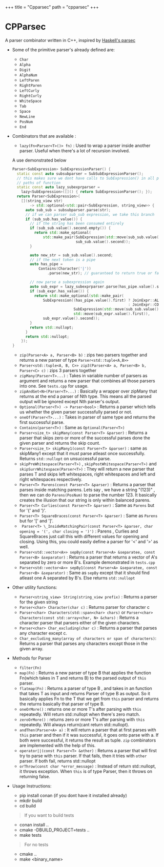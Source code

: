 +++
title = "Cpparsec"
path = "cpparsec"
+++

# CPParsec

A parser combinator written in C++, inspired by
[Haskell's parsec](https://github.com/haskell/parsec)

- Some of the primitive parser's already defined are:

  - `Char`
  - `Alpha`
  - `Digit`
  - `AlphaNum`
  - `LeftParen`
  - `RightParen`
  - `LeftCurly`
  - `RightCurly`
  - `WhiteSpace`
  - `Tab`
  - `Space`
  - `NewLine`
  - `PosNum`
  - `End`

- Combinators that are available :

  - `lazy(Fn<Parser<T>()> fn)` : Used to wrap a parser inside another parser.
    Useful when there's a lot of recursion involved.

  A use demonstrated below

  ```cpp
  Parser<SubExpression> SubExpressionParser() {
    static const auto subsubparser = SubSubExpressionParser();
    // this makes sure we dont have calls to SubExpression() in all possible
    // paths of function
    static const auto lazy_subexprparser =
  	  lazy<SubExpression>([]() { return SubExpressionParser(); });
    return Parser<SubExpression>(
  	  [](string_view str)
  		  -> std::optional<std::pair<SubExpression, string_view>> {
  		auto sub_sub = subsubparser.parse(str);
  		// if we can parser sub_sub expression, we take this branch
  		if (sub_sub.has_value()) {
  		  // if the string has been consumed entirely
  		  if (sub_sub.value().second.empty()) {
  			return std::make_optional(
  				std::make_pair(SubExpression(std::move(sub_sub.value().first)),
  							   sub_sub.value().second));
  		  }

  		  auto new_str = sub_sub.value().second;
  		  // if the next token is a pipe
  		  auto has_pipe =
  			  Contains(Character('|'))
  				  .parse(new_str); // guaranteed to return true or false

  		  // now parse a subexpression again
  		  auto sub_expr = lazy_subexprparser.parse(has_pipe.value().second);
  		  if (sub_expr.has_value()) {
  			return std::make_optional(std::make_pair(
  				SubExpression((has_pipe.value().first) ? JoinExpr::ALTERNATE
  													   : JoinExpr::CONCAT,
  							  SubExpression(std::move(sub_sub.value().first)),
  							  std::move(sub_expr.value().first)),
  				sub_expr.value().second));
  		  }
  		  return std::nullopt;
  		}
  		return std::nullopt;
  	  });
  }
  ```

  - `zip(Parser<A> a, Parser<B> b)` : zips two parsers together and returns a
    new parser of type `Parser<std::tuple<A,B>>`
  - `Parser<std::tuple<A, B, C>> zip3(Parser<A> a, Parser<B> b, Parser<C> c)` :
    zips 3 parsers together
  - `zipMany(Parser<T>...)` : Takes in variable number of parsers as argument
    and returns a new parser that combines all those parsers into one. See
    `tests.cpp` for usage.
  - `zipAndGet<N>(Parser<T>...)` : Basically a wrapper over zipMany that returns
    at the end a parser of Nth type. This means all the parsed output will be
    ignored except Nth parser's output.
  - `Optional(Parser<T>) -> Parser<bool>` : Returns a parser which tells us
    whether the given parser successfully parsed or not.
  - `oneOf(Parser<T>...)` : Takes in parser of same type and returns the first
    successful parse.
  - `Contains(parser<T>)` : Same as `Optional(Parser<T>)`
  - `Parser<size_t> skipMany(const Parser<T> &parser)` : Returns a parser that
    skips zero or more of the successful parses done the given parser and
    returns the skip count.
  - `Parser<size_t> skipMany1(const Parser<T> &parser)` : same as skipMany1
    except that it must parse atleast once successfully. Returns `std::nullopt`
    on unsuccessful parse.
  - `skipPreWhitespace(Parser<T>)` , `skipPostWhitespace(Parser<T>)` and
    `skipSurrWhitespace(Parser<T>)` : They will return a new parser that parses
    T and skips left whitespaces, right whitespaces and left and right
    whitespaces respectively.
  - `Parser<T> Parens(const Parser<T> &parser)` : Returns a parser that parses
    inside matching parens. Lets say , we have a string "(123)" , then we can do
    `Parens(PosNum)` to parse the number 123. It basically creates the illusion
    that our string is only within balanced parens.
  - `Parser<T> Curlies(const Parser<T> &parser)` : Same as `Parens` but for '{'
    and '}'.
  - `Parser<T> SquareBraces(const Parser<T> &parser)` : Same as `Parens` but for
    '[' and ']'.
  - ` Parser<T> \_InsideMatchingPair(const Parser<T> &parser, char opening = '(', char closing = ')')`
    : Parens , Curlies and SquareBraces just call this with different values for
    opening and closing. Using this, you could easily define a parser for '<'
    and '>' as well.
  - `Parser<std::vector<A>> sepBy(const Parser<A> &separatee, const Parser<B> &separator)`
    : Returns a parser that returns a vector of A's separated by zero or more
    B's. Example demonstrated in `tests.cpp`
  - `Parser<std::vector<A>> sepBy1(const Parser<A> &separatee, const Parser<B> &separator)`
    : Same as `sepBy` except that it should find atleast one A separated by B's.
    Else returns `std::nullopt`

- Other utility functions:

  - `Parser<string_view> String(string_view prefix)` : Returns a parser for the
    given string
  - `Parser<char> Character(char c)` : Returns parser for character c
  - `Parser<char> Characters(std::span<char> chars)` or
    `Parser<char> Characters(const std::array<char, N> &chars)` : Returns a
    character parser that parsers either of the given characters.
  - `Parser<char> Char_excluding(char c)` : Returns a parser that parses any
    character except c.
  - `Char_excluding_many(array of characters or span of characters)`: Returns a
    parser that parses any characters except those in the given array.

- Methods for Parser<T>

  - `filter(Fn)`
  - `map(Fn)` : Returns a new parser of type B that applies the function
    Fn(which takes in T and returns B) to the parsed output of `this` parser.
  - `flatmap(Fn)` : Returns a parser of type B , and takes in an function that
    takes T as input and returns Parser of type B as output. So it basically
    applies Fn to the T that we get from `this` parser and returns the returns
    basically that parser of type B.
  - `oneOrMore()` : returns one or more T's after parsing with `this`
    repeatedly. Will return std::nullopt when there's zero match.
  - `zeroOrMore()` : returns zero or more T's after parsing with `this`
    repeatedly. Will always return(cant return std::nullopt).
  - `andThen(Parser<A> a)` : It will return a parser that at first parses with
    `this` parser and then if it was successful, it goes onto parse with a. If
    both were successful, it returns the result as tuple. `zip` combinators are
    implemented with the help of this.
  - `operator||(const Parser<T> &other)` : Returns a parser that will first try
    to parse with `this` parser. If that fails, then it tries with `other`
    parser. If both fail, returns std::nullopt
  - `orThrow(const char *error_message)` : Instead of return std::nullopt, it
    throws exception. When `this` is of type Parser<bool>, then it throws on
    returning false.

- Usage Instructions:

  - pip install conan (if you dont have it installed already)
  - mkdir build
  - cd build

  > If you want to build tests

  - conan install ..
  - cmake -DBUILD_PROJECT=tests ..
  - make tests

  > For no tests

  - cmake ..
  - make <binary_name>
